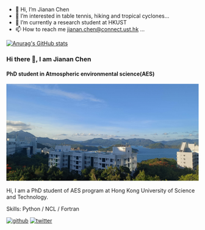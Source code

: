 - 👋 Hi, I’m Jianan Chen
- 👀 I’m interested in table tennis, hiking and tropical cyclones...
- 🌱 I’m currently a research student at HKUST
- 📫 How to reach me jianan.chen@connect.ust.hk ...


[![Anurag's GitHub stats](https://github-readme-stats.vercel.app/api?username=JiananChenUST)](https://github.com/anuraghazra/github-readme-stats)

### Hi there 👋, I am Jianan Chen 
#### PhD student in Atmospheric environmental science(AES)
![PhD student in Atmospheric environmental science(AES)](https://github.com/JiananChenUST/JiananChenUST/blob/main/HKUST.png)

Hi, I am a PhD student of AES program at Hong Kong University of Science and Technology. 

Skills: Python / NCL / Fortran   



[<img src='https://cdn.jsdelivr.net/npm/simple-icons@3.0.1/icons/github.svg' alt='github' height='40'>](https://github.com/JiananChenUST)  [<img src='https://cdn.jsdelivr.net/npm/simple-icons@3.0.1/icons/twitter.svg' alt='twitter' height='40'>](https://twitter.com/AtmosChen)  







<!---
JiananChenUST/JiananChenUST is a ✨ special ✨ repository because its `README.md` (this file) appears on your GitHub profile.
You can click the Preview link to take a look at your changes.
--->
